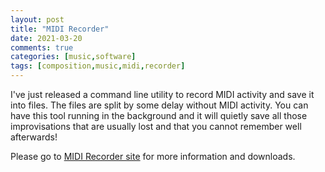 ```yaml
---
layout: post
title: "MIDI Recorder"
date: 2021-03-20
comments: true
categories: [music,software]
tags: [composition,music,midi,recorder]
---
```


I've just released a command line utility to record MIDI activity and save it into files. The files are split by some delay without MIDI activity. You can have this tool running in the background and it will quietly save all those improvisations that are usually lost and that you cannot remember well afterwards!

Please go to [MIDI Recorder site](https://github.com/MidiRecorder/MidiRecorder/) for more information and downloads.
